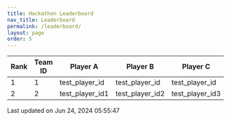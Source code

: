 ```yaml
---
title: Hackathon Leaderboard
nav_title: Leaderboard
permalink: /leaderboard/
layout: page
order: 5
---
```


|Rank            |Team ID         |Player A        |Player B        |Player C        |Total Score     |
|----------------|----------------|----------------|----------------|----------------|----------------|
|1               |1               |test_player_id  |test_player_id  |test_player_id  |105.26          |
|2               |2               |test_player_id1 |test_player_id2 |test_player_id3 |315.79          |

Last updated on Jun 24, 2024 05:55:47